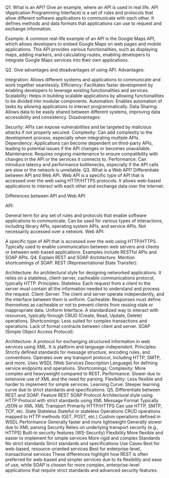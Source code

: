 Q1. What is an API? Give an example, where an API is used in real life.
API (Application Programming Interface) is a set of rules and protocols that allow different software applications to communicate with each other. It defines methods and data formats that applications can use to request and exchange information.

Example: A common real-life example of an API is the Google Maps API, which allows developers to embed Google Maps on web pages and mobile applications. This API provides various functionalities, such as displaying maps, adding markers, and calculating routes, enabling developers to integrate Google Maps services into their own applications.

Q2. Give advantages and disadvantages of using API.
Advantages:

Integration: Allows different systems and applications to communicate and work together seamlessly.
Efficiency: Facilitates faster development by enabling developers to leverage existing functionalities and services.
Scalability: Helps in building scalable applications by allowing functionalities to be divided into modular components.
Automation: Enables automation of tasks by allowing applications to interact programmatically.
Data Sharing: Allows data to be easily shared between different systems, improving data accessibility and consistency.
Disadvantages:

Security: APIs can expose vulnerabilities and be targeted by malicious attacks if not properly secured.
Complexity: Can add complexity to the development process, especially when integrating multiple APIs.
Dependency: Applications can become dependent on third-party APIs, leading to potential issues if the API changes or becomes unavailable.
Maintenance: Requires ongoing maintenance to ensure compatibility with changes in the API or the services it connects to.
Performance: Can introduce latency and performance bottlenecks, especially if the API calls are slow or the network is unreliable.
Q3. What is a Web API? Differentiate between API and Web API.
Web API is a specific type of API that is accessed over the web using HTTP/HTTPS protocols. It allows web-based applications to interact with each other and exchange data over the internet.

Differences between API and Web API:

API:

General term for any set of rules and protocols that enable software applications to communicate.
Can be used for various types of interactions, including library APIs, operating system APIs, and service APIs.
Not necessarily accessed over a network.
Web API:

A specific type of API that is accessed over the web using HTTP/HTTPS.
Typically used to enable communication between web servers and clients or between web-based applications.
Examples include RESTful APIs and SOAP APIs.
Q4. Explain REST and SOAP Architecture. Mention shortcomings of SOAP.
REST (Representational State Transfer):

Architecture: An architectural style for designing networked applications. It relies on a stateless, client-server, cacheable communications protocol, typically HTTP.
Principles:
Stateless: Each request from a client to the server must contain all the information needed to understand and process the request.
Client-Server: The client and server operate independently, and the interface between them is uniform.
Cacheable: Responses must define themselves as cacheable or not to prevent clients from reusing stale or inappropriate data.
Uniform Interface: A standardized way to interact with resources, typically through CRUD (Create, Read, Update, Delete) operations.
Shortcomings:
Less suited for complex transactions and operations.
Lack of formal contracts between client and server.
SOAP (Simple Object Access Protocol):

Architecture: A protocol for exchanging structured information in web services using XML. It is platform and language-independent.
Principles:
Strictly defined standards for message structure, encoding rules, and conventions.
Operates over any transport protocol, including HTTP, SMTP, and more.
Uses WSDL (Web Services Description Language) for defining service endpoints and operations.
Shortcomings:
Complexity: More complex and heavyweight compared to REST.
Performance: Slower due to extensive use of XML and the need for parsing.
Flexibility: Less flexible and harder to implement for simple services.
Learning Curve: Steeper learning curve due to strict standards and specifications.
Q5. Differentiate between REST and SOAP.
Feature	REST	SOAP
Protocol	Architectural style using HTTP	Protocol with strict standards using XML
Message Format	Typically JSON or XML	XML
Transport	Primarily HTTP/HTTPS	Can use HTTP, SMTP, TCP, etc.
State	Stateless	Stateful or stateless
Operations	CRUD operations mapped to HTTP methods (GET, POST, etc.)	Custom operations defined in WSDL
Performance	Generally faster and more lightweight	Generally slower due to XML parsing
Security	Relies on underlying transport security (e.g., HTTPS)	Built-in security features (WS-Security)
Flexibility	More flexible and easier to implement for simple services	More rigid and complex
Standards	No strict standards	Strict standards and specifications
Use Cases	Best for web-based, resource-oriented services	Best for enterprise-level, transactional services
These differences highlight how REST is often preferred for web-based and simpler services due to its flexibility and ease of use, while SOAP is chosen for more complex, enterprise-level applications that require strict standards and advanced security features.
